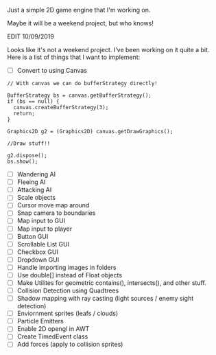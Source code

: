 Just a simple 2D game engine that I'm working on.

Maybe it will be a weekend project, but who knows!

EDIT 10/09/2019

Looks like it's not a weekend project. I've been working on it quite a bit. Here is a list of things that I want to implement:

- [ ] Convert to using Canvas
```
// With canvas we can do bufferStrategy directly!

BufferStrategy bs = canvas.getBufferStrategy();
if (bs == null) {
  canvas.createBufferStrategy(3);
  return;
}

Graphics2D g2 = (Graphics2D) canvas.getDrawGraphics();

//Draw stuff!!

g2.dispose();
bs.show();
```

- [ ] Wandering AI
- [ ] Fleeing AI
- [ ] Attacking AI
- [ ] Scale objects
- [ ] Cursor move map around
- [ ] Snap camera to boundaries
- [ ] Map input to GUI
- [ ] Map input to player
- [ ] Button GUI
- [ ] Scrollable List  GUI
- [ ] Checkbox GUI
- [ ] Dropdown GUI
- [ ] Handle importing images in folders
- [ ] Use double[] instead of Float objects
- [ ] Make Utilites for geometric contains(), intersects(), and other stuff.
- [ ] Collision Detection using Quadtrees
- [ ] Shadow mapping with ray casting (light sources / enemy sight detection)
- [ ] Enviornment sprites (leafs / clouds)
- [ ] Particle Emitters
- [ ] Enable 2D opengl in AWT
- [ ] Create TimedEvent class
- [ ] Add forces (apply to collision sprites)
